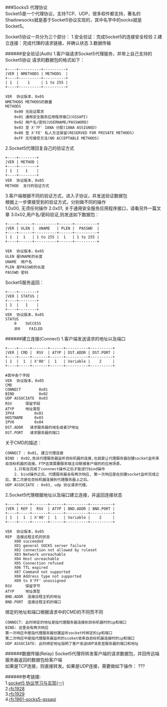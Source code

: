 ###Socks5 代理协议  
Socket5是一个代理协议，支持TCP、UDP，很多软件都支持，著名的Shadowsocks就是基于Socket5协议实现的，其中名字中的socks就是Socket5。

Socket5协议一共分为三个部分：
1.安全验证：完成Socket5的连接安全校验
2.建立连接：完成代理的请求链接，并确认状态
3.数据传输

######安全验证(Auth)
1.客户端请求Socket5代理服务，并带上自己支持的Socket5协议
请求的数据包的格式如下：
```
+----+----------+----------+
|VER | NMETHODS | METHODS  |
+----+----------+----------+
| 1  |    1     | 1 to 255 |
+----+----------+----------+

VER  协议版本，0x05
NMETHODS METHODS的数量
METHODS
    0x00 无验证需求
    0x01 通用安全服务应用程序接口(GSSAPI)
    0x02 用户名/密码(USERNAME/PASSWORD)
    0x03 至 X'7F' IANA 分配(IANA ASSIGNED)
    0x80 至 X'FE' 私人方法保留(RESERVED FOR PRIVATE METHODS)
    0xFF 无可接受方法(NO ACCEPTABLE METHODS)
```  

2.Socket5代理回复自己的验证方式
```
+----+--------+
|VER | METHOD |
+----+--------+
| 1  |   1    |
+----+--------+
VER  协议版本，0x05
METHOD  支付的验证方式
```

3.客户端根据不同的验证方式，进入子协议，并发送验证数据包  
根据上一步骤接受到的验证方式，分别做不同的操作  
    1.0x00, 无须任何操作
    2.0x01, 关于通用安全服务应用程序接口，请看另外一篇文章
    3.0x02,用户名/密码验证,则发送如下数据包：
```
+----+------+----------+------+----------+
|VER | ULEN |  UNAME   | PLEN |  PASSWD  |
+----+------+----------+------+----------+
| 1  |  1   | 1 to 255 |  1   | 1 to 255 |
+----+------+----------+------+----------+

VER  协议版本，0x05
ULEN 是UNAME的长度
UNAME  用户名
PLEN 是PASSWD的长度
PASSWD 密码
```
Socket5服务返回：
```
+----+--------+
|VER | STATUS |
+----+--------+
| 1  |   1    |
+----+--------+
VER  协议版本，0x05
STATUS
    0    SUCCESS
    非0    FAILED
```

######建立连接(Connect)
1.客户端发送请求的地址以及端口
```
+----+-----+-------+------+----------+----------+
|VER | CMD |  RSV  | ATYP | DST.ADDR | DST.PORT |
+----+-----+-------+------+----------+----------+
| 1  |  1  | X'00' |  1   | Variable |    2     |
+----+-----+-------+------+----------+----------+

#其中各个字段
VER  协议版本，0x05
CMD  
CONNECT        0x01
BIND           0x02
UDP ASSOCIATE  0x03
RSV      保留字段
ATYP     地址类型
IPV4         0x01
HOSTNAME     0x03
IPV6         0x04
DST.ADDR   请求服务器的域名或者IP地址
DST.PORT   请求服务器的端口
```

关于CMD的描述：
```
CONNECT : 0x01, 建立代理连接
BIND : 0x02,告诉代理服务器监听目标机器的连接,也就是让代理服务器创建socket监听来自目标机器的连接。FTP这类需要服务端主动联接客户端的的应用场景。
    1.只有在完成了connnect操作之后才能进行bind操作
    2. bind操作之后，代理服务器会有两次响应, 第一次响应是在创建socket监听完成之后，第二次是在目标机器连接到代理服务器上之后。
UDP ASSOCIATE : 0x03, udp 协议请求代理。
```

2.Socket5代理根据地址以及端口建立连接，并返回连接状态
```
+----+-----+-------+------+----------+----------+
|VER | REP |  RSV  | ATYP | BND.ADDR | BND.PORT |
+----+-----+-------+------+----------+----------+
| 1  |  1  | X'00' |  1   | Variable |    2     |
+----+-----+-------+------+----------+----------+

VER  协议版本，0x05
REP  连接远程主机的状态
    X00 succeeded
    X01 general SOCKS server failure
    X02 connection not allowed by ruleset
    X03 Network unreachable
    X04 Host unreachable
    X05 Connection refused
    X06 TTL expired
    X07 Command not supported
    X08 Address type not supported
    X09 to X'FF' unassigned
RSV      保留字节
ATYP     地址类型
BND.ADDR  连接远程主机的地址
BND.PORT  连接远程主机的端口
```
绑定的地址和端口根据请求中的CMD的不同而不同
```
CONNECT: 此时绑定的地址是指代理服务器连接到目标机器时的ip和端口
BIND: 这里会有两次响应
第一次响应中是指代理服务器创建监听socket时绑定的ip和端口
第二次响应中是指代理服务器监听的scoket收来自目标机器连接时的ip和端口
UDP ASSOCIATE: 此时绑定地址指明了客户发送UDP消息至服务器的端口和地址
```

######数据传输(Relay)
Socket5代理将转发客户端的请求数据包，并回传远端服务器返回的数据包给客户端  
如果是TCP连接，则直接转发。如果是UDP连接，需要做如下操作：
???   

######参考链接:  
1.[socket5 协议学习与实现(一)](http://www.mojidong.com/network/2015/03/07/socket5-1/)  
2.[rfc1928](https://www.ietf.org/rfc/rfc1928.txt)  
3.[rfc1929](https://www.ietf.org/rfc/rfc1929.txt)  
4.[rfc1961-socks5-gssapi](https://github.com/shadowsocks/redsocks/blob/master/doc/rfc1961-socks5-gssapi.txt)  
